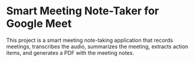 # Smart Meeting Note-Taker for Google Meet
 This project is a smart meeting note-taking application that records meetings, transcribes the audio, summarizes the meeting, extracts action items, and generates a PDF with the meeting notes.
